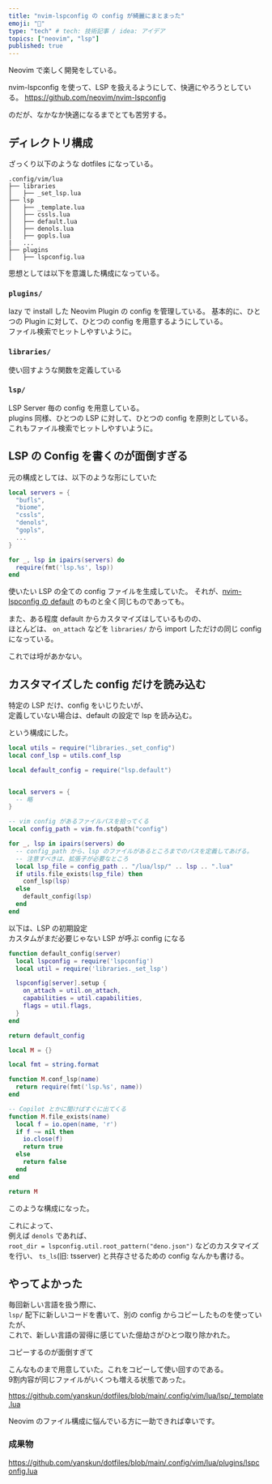 ```yaml
---
title: "nvim-lspconfig の config が綺麗にまとまった"
emoji: "🦉"
type: "tech" # tech: 技術記事 / idea: アイデア
topics: ["neovim", "lsp"]
published: true
---
```


Neovim で楽しく開発をしている。  

nvim-lspconfig を使って、LSP を扱えるようにして、快適にやろうとしている。
https://github.com/neovim/nvim-lspconfig

のだが、なかなか快適になるまでとても苦労する。

## ディレクトリ構成

ざっくり以下のような dotfiles になっている。

```
.config/vim/lua
├── libraries
│   ├── _set_lsp.lua
├── lsp
│   ├── _template.lua
│   ├── cssls.lua
│   ├── default.lua
│   ├── denols.lua
│   ├── gopls.lua
|   ...
├── plugins
│   ├── lspconfig.lua
```

思想としては以下を意識した構成になっている。

### `plugins/`

lazy で install した Neovim Plugin の config を管理している。
基本的に、ひとつの Plugin に対して、ひとつの config を用意するようにしている。  
ファイル検索でヒットしやすいように。

### `libraries/`

使い回すような関数を定義している

### `lsp/`

LSP Server 毎の config を用意している。  
plugins 同様、ひとつの LSP に対して、ひとつの config を原則としている。  
これもファイル検索でヒットしやすいように。

## LSP の Config を書くのが面倒すぎる

元の構成としては、以下のような形にしていた

```lua:.config/vim/lua/plugins/lspcconfig.lua
local servers = {
  "bufls",
  "biome",
  "cssls",
  "denols",
  "gopls",
  ...
}

for _, lsp in ipairs(servers) do
  require(fmt('lsp.%s', lsp))
end
```

使いたい LSP の全ての config ファイルを生成していた。
それが、[nvim-lspconfig の default](https://github.com/neovim/nvim-lspconfig/blob/master/doc/server_configurations.md) のものと全く同じものであっても。

また、ある程度 default からカスタマイズはしているものの、  
ほとんどは、 `on_attach` などを `libraries/` から import しただけの同じ config になっている。

これでは埒があかない。

## カスタマイズした config だけを読み込む

特定の LSP だけ、config をいじりたいが、  
定義していない場合は、default の設定で lsp を読み込む。  

という構成にした。

```lua:.config/vim/lua/plugins/lspcconfig.lua
local utils = require("libraries._set_config")
local conf_lsp = utils.conf_lsp

local default_config = require("lsp.default")


local servers = {
  -- 略
}

-- vim config があるファイルパスを拾ってくる
local config_path = vim.fn.stdpath("config")

for _, lsp in ipairs(servers) do
  -- config_path から、lsp のファイルがあるところまでのパスを定義してあげる。
  -- 注意すべきは、拡張子が必要なところ
  local lsp_file = config_path .. "/lua/lsp/" .. lsp .. ".lua"
  if utils.file_exists(lsp_file) then
    conf_lsp(lsp)
  else
    default_config(lsp)
  end
end
```

以下は、LSP の初期設定  
カスタムがまだ必要じゃない LSP が呼ぶ config になる
```lua:.config/vim/lua/lsp/default.lua
function default_config(server)
  local lspconfig = require('lspconfig')
  local util = require('libraries._set_lsp')

  lspconfig[server].setup {
    on_attach = util.on_attach,
    capabilities = util.capabilities,
    flags = util.flags,
  }
end

return default_config
```

```lua:.config/vim/lua/libraries/_set_config.lua 
local M = {}

local fmt = string.format

function M.conf_lsp(name)
  return require(fmt('lsp.%s', name))
end

-- Copilot とかに聞けばすぐに出てくる
function M.file_exists(name)
  local f = io.open(name, 'r')
  if f ~= nil then
    io.close(f)
    return true
  else
    return false
  end
end

return M
```

このような構成になった。

これによって、  
例えば `denols` であれば、  
`root_dir = lspconfig.util.root_pattern("deno.json")` などのカスタマイズを行い、 `ts_ls`(旧: tsserver) と共存させるための config なんかも書ける。

## やってよかった

毎回新しい言語を扱う際に、  
`lsp/` 配下に新しいコードを書いて、別の config からコピーしたものを使っていたが、  
これで、新しい言語の習得に感じていた億劫さがひとつ取り除かれた。

コピーするのが面倒すぎて

こんなものまで用意していた。これをコピーして使い回すのである。  
9割内容が同じファイルがいくつも増える状態であった。

https://github.com/yanskun/dotfiles/blob/main/.config/vim/lua/lsp/_template.lua

Neovim のファイル構成に悩んでいる方に一助できれば幸いです。

### 成果物

https://github.com/yanskun/dotfiles/blob/main/.config/vim/lua/plugins/lspconfig.lua
